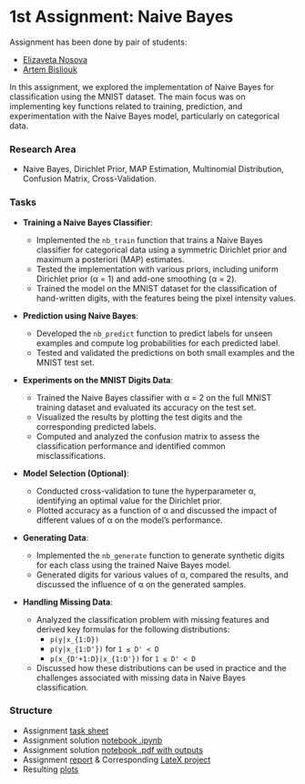 # 1st Assignment: Naive Bayes

Assignment has been done by pair of students:
- [Elizaveta Nosova](https://github.com/liza-no)
- [Artem Bisliouk](https://github.com/abisliouk)

In this assignment, we explored the implementation of Naive Bayes for classification using the MNIST dataset. The main focus was on implementing key functions related to training, prediction, and experimentation with the Naive Bayes model, particularly on categorical data.

### Research Area
- Naive Bayes, Dirichlet Prior, MAP Estimation, Multinomial Distribution, Confusion Matrix, Cross-Validation.

### Tasks

- **Training a Naive Bayes Classifier**:
  - Implemented the `nb_train` function that trains a Naive Bayes classifier for categorical data using a symmetric Dirichlet prior and maximum a posteriori (MAP) estimates.
  - Tested the implementation with various priors, including uniform Dirichlet prior (α = 1) and add-one smoothing (α = 2).
  - Trained the model on the MNIST dataset for the classification of hand-written digits, with the features being the pixel intensity values.

- **Prediction using Naive Bayes**:
  - Developed the `nb_predict` function to predict labels for unseen examples and compute log probabilities for each predicted label.
  - Tested and validated the predictions on both small examples and the MNIST test set.

- **Experiments on the MNIST Digits Data**:
  - Trained the Naive Bayes classifier with α = 2 on the full MNIST training dataset and evaluated its accuracy on the test set.
  - Visualized the results by plotting the test digits and the corresponding predicted labels.
  - Computed and analyzed the confusion matrix to assess the classification performance and identified common misclassifications.

- **Model Selection (Optional)**:
  - Conducted cross-validation to tune the hyperparameter α, identifying an optimal value for the Dirichlet prior.
  - Plotted accuracy as a function of α and discussed the impact of different values of α on the model’s performance.

- **Generating Data**:
  - Implemented the `nb_generate` function to generate synthetic digits for each class using the trained Naive Bayes model.
  - Generated digits for various values of α, compared the results, and discussed the influence of α on the generated samples.
  
- **Handling Missing Data**:
  - Analyzed the classification problem with missing features and derived key formulas for the following distributions:
    - `p(y|x_{1:D})`
    - `p(y|x_{1:D'})` for `1 ≤ D' < D`
    - `p(x_{D'+1:D}|x_{1:D'})` for `1 ≤ D' < D`
  - Discussed how these distributions can be used in practice and the challenges associated with missing data in Naive Bayes classification.
  
### Structure

- Assignment [task sheet](https://github.com/abisliouk/IE675b-machine-learning/blob/main/Assignment%201/assignment01-task-sheet.pdf) 
- Assignment solution [notebook .ipynb](https://github.com/abisliouk/IE675b-machine-learning/blob/main/Assignment%201/assignment01-solution.ipynb)
- Assignment solution [notebook .pdf with outputs](https://github.com/abisliouk/IE675b-machine-learning/blob/main/Assignment%201/assignment01-solution.pdf)
- Assignment [report](https://github.com/abisliouk/IE675b-machine-learning/blob/main/Assignment%201/assignment01-report.pdf) & Corresponding [LateX project](https://www.overleaf.com/project/670aec2240f8d8bbf5ceff97)
- Resulting [plots](https://github.com/abisliouk/IE675b-machine-learning/tree/main/Assignment%201/resulting%20plots)
